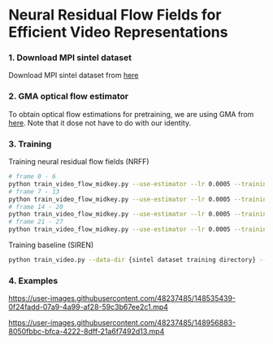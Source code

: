 # Neural Residual Flow Fields for Efficient Video Representations

### 1. Download MPI sintel dataset 
Download MPI sintel dataset from [here](http://sintel.is.tue.mpg.de/)

### 2. GMA optical flow estimator
To obtain optical flow estimations for pretraining, we are using GMA from [here](https://github.com/zacjiang/GMA). Note that it dose not have to do with our identity.

### 3. Training 
Training neural residual flow fields (NRFF)
```bash
# frame 0 - 6
python train_video_flow_midkey.py --use-estimator --lr 0.0005 --training-step 30000 --data-dir {sintel dataset training directory} --video-name alley_1 --start-frame 0 --num-frames 7 --jpeg-quality 98 --hidden-features 96 --use-estimator --tag start0_jq98_hf96
# frame 7 - 13
python train_video_flow_midkey.py --use-estimator --lr 0.0005 --training-step 30000 --data-dir {sintel dataset training directory} --video-name alley_1 --start-frame 7 --num-frames 7 --jpeg-quality 98 --hidden-features 96 --use-estimator --tag start7_jq98_hf96
# frame 14 - 20
python train_video_flow_midkey.py --use-estimator --lr 0.0005 --training-step 30000 --data-dir {sintel dataset training directory} --video-name alley_1 --start-frame 14 --num-frames 7 --jpeg-quality 98 --hidden-features 96 --use-estimator --tag start14_jq98_hf96
# frame 21 - 27
python train_video_flow_midkey.py --use-estimator --lr 0.0005 --training-step 30000 --data-dir {sintel dataset training directory} --video-name alley_1 --start-frame 21 --num-frames 7 --jpeg-quality 98 --hidden-features 96 --use-estimator --tag start21_jq98_hf96
```

Training baseline (SIREN)
```bash
python train_video.py --data-dir {sintel dataset training directory} --video-name alley_1 --hidden-features 256 --num-frames 28 --lr 0.001 --training-step 30000 --tag baseline_siren_hf256
```

### 4. Examples
https://user-images.githubusercontent.com/48237485/148535439-0f24fadd-07a9-4a99-af28-59c3b67ee2c1.mp4


https://user-images.githubusercontent.com/48237485/148956883-8050fbbc-bfca-4222-8dff-21a6f7492d13.mp4


